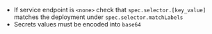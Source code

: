 - If service endpoint is `<none>` check that `spec.selector.[key_value]` matches the 
  deployment under `spec.selector.matchLabels`
- Secrets values must be encoded into `base64`